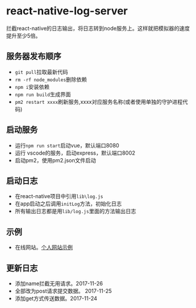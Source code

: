 # react-native-log-server
拦截react-native的日志输出，将日志转到node服务上。这样就把模拟器的速度提升至少5倍。

## 服务器发布顺序

- `git pull`拉取最新代码
- `rm -rf node_modules`删除依赖
- `npm i`安装依赖
- `npm run build`生成界面
- `pm2 restart xxxx`刷新服务,xxxx对应服务名称(或者使用单独的守护进程代码)

## 启动服务

- 运行`npm run start`启动vue，默认端口8080
- 运行 vscode的服务，启动express，默认端口8002
- 启动pm2，使用pm2.json文件启动

## 启动日志

- 在react-native项目中引用`lib\log.js`
- 在app启动之后调用`initLog`方法，初始化日志
- 所有输出日志都是用`lib/log.js`里面的方法输出日志

## 示例

- 在线网站。[个人网站示例](http://logs.guofangchao.com)

## 更新日志

- 添加name拦截无用请求。2017-11-26
- 全部改为post请求提交数据。 2017-11-25
- 添加get方式传送数据。2017-11-24